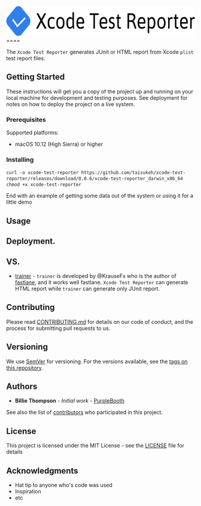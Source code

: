 <div align="center"><img src="./Sources/Lib/Html/XcodeTestReporter.svg" height="80px"></div>
====

The `Xcode Test Reporter` generates JUnit or HTML report from Xcode `plist` test report files.

## Getting Started

These instructions will get you a copy of the project up and running on your local machine for development and testing purposes. See deployment for notes on how to deploy the project on a live system.

### Prerequisites

Supported platforms:
- macOS 10.12 (High Sierra) or higher

### Installing

```
curl -o xcode-test-reporter https://github.com/taisukeh/xcode-test-reporter/releases/download/0.0.6/xcode-test-reporter_darwin_x86_64
chmod +x xcode-test-reporter
```

End with an example of getting some data out of the system or using it for a little demo

## Usage


## Deployment.

## VS.

- [trainer](https://github.com/KrauseFx/trainer) - `trainer` is developed by @KrauseFx who is the author of [fastlane](https://github.com/KrauseFx/trainer), and it works well fastlane. `Xcode Test Reporter` can generate HTML report while `trainer` can generate only JUnit report.

## Contributing

Please read [CONTRIBUTING.md](https://gist.github.com/PurpleBooth/b24679402957c63ec426) for details on our code of conduct, and the process for submitting pull requests to us.

## Versioning

We use [SemVer](http://semver.org/) for versioning. For the versions available, see the [tags on this repository](https://github.com/your/project/tags). 

## Authors

* **Billie Thompson** - *Initial work* - [PurpleBooth](https://github.com/PurpleBooth)

See also the list of [contributors](https://github.com/your/project/contributors) who participated in this project.

## License

This project is licensed under the MIT License - see the [LICENSE](LICENSE) file for details

## Acknowledgments

* Hat tip to anyone who's code was used
* Inspiration
* etc
